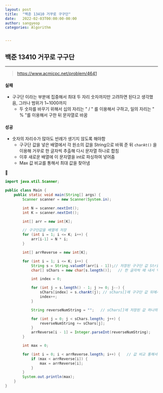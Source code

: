 ```yaml
---
layout: post
title:  "백준 13410 거꾸로 구구단"
date:   2022-02-03T00:00:00-00:00
author: sangyeop
categories: Algorithm


---
```




## 백준 13410 거꾸로 구구단

------

> https://www.acmicpc.net/problem/4641



#### 실패

- 구구단 이라는 부분에 집중해서 최대 두 자리 숫자까지만 고려하면 된다고 생각했음, 그러나 범위가 1~1000까지
  - 두 숫자를 바꾸기 위해서 십의 자리는 " / " 를 이용해서 구하고, 일의 자리는 " % "를 이용해서 구한 뒤 문자열로 바꿈





#### 성공

- 숫자의 자리수가 많아도 반례가 생기지 않도록 해야함
  - 구구단 값을 넣은 배열에서 각 원소의 값을 String으로 바꿔 준 뒤 `charAt()` 을 이용해 거꾸로 한 글자씩 추출해 다시 문자열 하나로 합침
  - 이후 새로운 배열에 이 문자열을 int로 파싱하여 넣어줌
  - Max 값 비교를 통해서 최대 값을 찾아냄





```java
import java.util.Scanner;

public class Main {
    public static void main(String[] args) {
        Scanner scanner = new Scanner(System.in);

        int N = scanner.nextInt();
        int K = scanner.nextInt();

        int[] arr = new int[K];

      	// 구구단값을 배열에 저장
        for (int i = 1; i <= K; i++) {
            arr[i-1] = N * i;
        }

        int[] arrReverse = new int[K];

        for (int i = 1; i <= K; i++) {
            String s = String.valueOf(arr[i - 1]);// 저장된 구구단 값 String으로 변경
            char[] sChars = new char[s.length()];	// 한 글자씩 떼 내서 역순으로 재 배열 해주기 위해 sChars[] 선언

            int index = 0;

            for (int j = s.length() - 1; j >= 0; j--) {
                sChars[index] = s.charAt(j); // sChars[]에 구구단 값 뒤에서 부터 추출하여 한 글자씩 저장
                index++;
            }

            String reverseNumString = "";	// sChars[]에 저장된 값 하나의 문자열로 합쳐주기 위해 String 변수 선언

            for (int j = 0; j < sChars.length; j++) {
                reverseNumString += sChars[j];
            }
            arrReverse[i - 1] = Integer.parseInt(reverseNumString);
        }

        int max = 0;

        for (int i = 0; i < arrReverse.length; i++) {	// 값 비교 통해서 최대값 출력
            if (max < arrReverse[i]) {
                max = arrReverse[i];
            }
        }
        System.out.println(max);
    }
}
```

